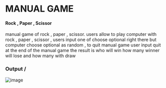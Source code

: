 <h1>MANUAL GAME </h1>
<h4>Rock , Paper , Scissor </h4>
<p>manual game of rock , paper , scissor.  users allow to play computer with rock , paper , scissor , users input one of choose optional right there but computer choose optional as random , to quit manual game user input quit at the end of the manual game the result is    who will win how many winner will lose and how many with draw</p>

<h3>Output / </h3>

![image](https://github.com/Miirshe/manual-game/assets/126691024/fa6e42b9-0158-41c5-bc0c-3d7ac419f63c)

